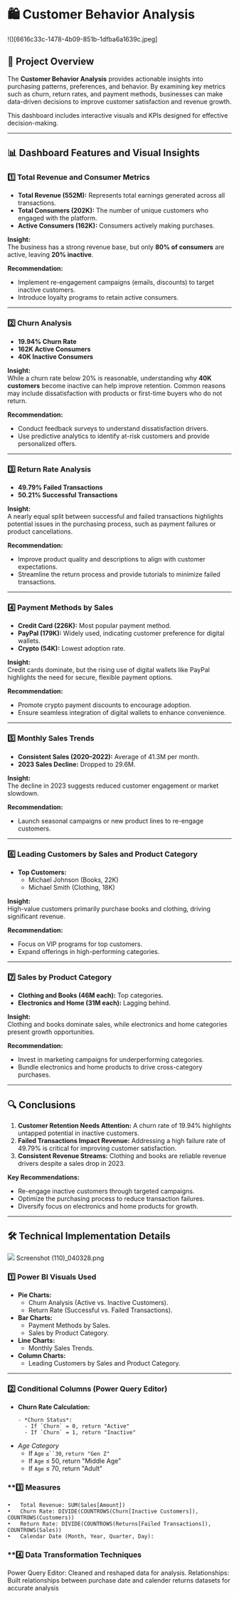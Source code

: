 # 🛍️ Customer Behavior Analysis  
!()[6616c33c-1478-4b09-851b-1dfba6a1639c.jpeg]
## 📌 Project Overview  

The **Customer Behavior Analysis** provides actionable insights into purchasing patterns, preferences, and behavior. By examining key metrics such as churn, return rates, and payment methods, businesses can make data-driven decisions to improve customer satisfaction and revenue growth.  

This dashboard includes interactive visuals and KPIs designed for effective decision-making.  

---

## 📊 Dashboard Features and Visual Insights  

### **1️⃣ Total Revenue and Consumer Metrics**  

- **Total Revenue (552M):** Represents total earnings generated across all transactions.  
- **Total Consumers (202K):** The number of unique customers who engaged with the platform.  
- **Active Consumers (162K):** Consumers actively making purchases.  

**Insight:**  
The business has a strong revenue base, but only **80% of consumers** are active, leaving **20% inactive**.  

**Recommendation:**  
- Implement re-engagement campaigns (emails, discounts) to target inactive customers.  
- Introduce loyalty programs to retain active consumers.  

---

### **2️⃣ Churn Analysis**  

- **19.94% Churn Rate**  
- **162K Active Consumers**  
- **40K Inactive Consumers**  

**Insight:**  
While a churn rate below 20% is reasonable, understanding why **40K customers** become inactive can help improve retention. Common reasons may include dissatisfaction with products or first-time buyers who do not return.  

**Recommendation:**  
- Conduct feedback surveys to understand dissatisfaction drivers.  
- Use predictive analytics to identify at-risk customers and provide personalized offers.  

---

### **3️⃣ Return Rate Analysis**  

- **49.79% Failed Transactions**  
- **50.21% Successful Transactions**  

**Insight:**  
A nearly equal split between successful and failed transactions highlights potential issues in the purchasing process, such as payment failures or product cancellations.  

**Recommendation:**  
- Improve product quality and descriptions to align with customer expectations.  
- Streamline the return process and provide tutorials to minimize failed transactions.  

---

### **4️⃣ Payment Methods by Sales**  

- **Credit Card (226K):** Most popular payment method.  
- **PayPal (179K):** Widely used, indicating customer preference for digital wallets.  
- **Crypto (54K):** Lowest adoption rate.  

**Insight:**  
Credit cards dominate, but the rising use of digital wallets like PayPal highlights the need for secure, flexible payment options.  

**Recommendation:**  
- Promote crypto payment discounts to encourage adoption.  
- Ensure seamless integration of digital wallets to enhance convenience.  

---

### **5️⃣ Monthly Sales Trends**  

- **Consistent Sales (2020–2022):** Average of 41.3M per month.  
- **2023 Sales Decline:** Dropped to 29.6M.  

**Insight:**  
The decline in 2023 suggests reduced customer engagement or market slowdown.  

**Recommendation:**  
- Launch seasonal campaigns or new product lines to re-engage customers.  

---

### **6️⃣ Leading Customers by Sales and Product Category**  

- **Top Customers:**  
  - Michael Johnson (Books, 22K)  
  - Michael Smith (Clothing, 18K)  

**Insight:**  
High-value customers primarily purchase books and clothing, driving significant revenue.  

**Recommendation:**  
- Focus on VIP programs for top customers.  
- Expand offerings in high-performing categories.  

---

### **7️⃣ Sales by Product Category**  

- **Clothing and Books (46M each):** Top categories.  
- **Electronics and Home (31M each):** Lagging behind.  

**Insight:**  
Clothing and books dominate sales, while electronics and home categories present growth opportunities.  

**Recommendation:**  
- Invest in marketing campaigns for underperforming categories.  
- Bundle electronics and home products to drive cross-category purchases.  

---

## 🔍 Conclusions  

1. **Customer Retention Needs Attention:** A churn rate of 19.94% highlights untapped potential in inactive customers.  
2. **Failed Transactions Impact Revenue:** Addressing a high failure rate of 49.79% is critical for improving customer satisfaction.  
3. **Consistent Revenue Streams:** Clothing and books are reliable revenue drivers despite a sales drop in 2023.  

**Key Recommendations:**  
- Re-engage inactive customers through targeted campaigns.  
- Optimize the purchasing process to reduce transaction failures.  
- Diversify focus on electronics and home products for growth.  

---

## 🛠️ Technical Implementation Details  
![](Screenshot(110)_040328.png)
Screenshot (110)_040328.png
### **1️⃣ Power BI Visuals Used**  

- **Pie Charts:**  
  - Churn Analysis (Active vs. Inactive Customers).  
  - Return Rate (Successful vs. Failed Transactions).  
- **Bar Charts:**  
  - Payment Methods by Sales.  
  - Sales by Product Category.  
- **Line Charts:**  
  - Monthly Sales Trends.  
- **Column Charts:**  
  - Leading Customers by Sales and Product Category.  

---

### **2️⃣ Conditional Columns (Power Query Editor)**  

- **Churn Rate Calculation:**  
  ```Power Query
  - *Churn Status*:
    - If `Churn` = 0, return "Active"
    - If `Churn` = 1, return "Inactive"
- *Age Category*
    - If `Age` `≤``30`, `return "Gen Z"`
    - If `Age` ≤ 50, return "Middle Age"
    - If `Age` ≤ 70, return "Adult"

### **3️⃣ Measures

	•	Total Revenue: SUM(Sales[Amount])
	•	Churn Rate: DIVIDE(COUNTROWS(Churn[Inactive Customers]), COUNTROWS(Customers))
	•	Return Rate: DIVIDE(COUNTROWS(Returns[Failed Transactions]), COUNTROWS(Sales))
	•	Calendar Date (Month, Year, Quarter, Day):

### **4️⃣ Data Transformation Techniques
Power Query Editor: Cleaned and reshaped data for analysis.
Relationships: Built relationships between purchase date and calender returns datasets for accurate analysis 
